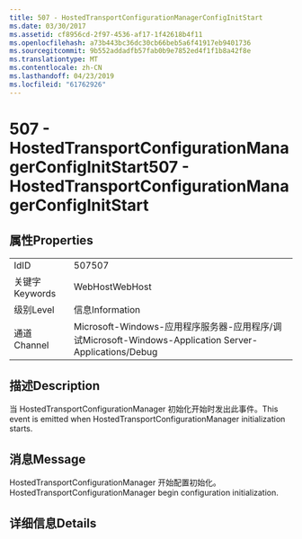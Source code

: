 ```yaml
---
title: 507 - HostedTransportConfigurationManagerConfigInitStart
ms.date: 03/30/2017
ms.assetid: cf8956cd-2f97-4536-af17-1f42618b4f11
ms.openlocfilehash: a73b443bc36dc30cb66beb5a6f41917eb9401736
ms.sourcegitcommit: 9b552addadfb57fab0b9e7852ed4f1f1b8a42f8e
ms.translationtype: MT
ms.contentlocale: zh-CN
ms.lasthandoff: 04/23/2019
ms.locfileid: "61762926"
---
```

# <a name="507---hostedtransportconfigurationmanagerconfiginitstart"></a><span data-ttu-id="4ab2d-102">507 - HostedTransportConfigurationManagerConfigInitStart</span><span class="sxs-lookup"><span data-stu-id="4ab2d-102">507 - HostedTransportConfigurationManagerConfigInitStart</span></span>
## <a name="properties"></a><span data-ttu-id="4ab2d-103">属性</span><span class="sxs-lookup"><span data-stu-id="4ab2d-103">Properties</span></span>  
  
|||  
|-|-|  
|<span data-ttu-id="4ab2d-104">Id</span><span class="sxs-lookup"><span data-stu-id="4ab2d-104">ID</span></span>|<span data-ttu-id="4ab2d-105">507</span><span class="sxs-lookup"><span data-stu-id="4ab2d-105">507</span></span>|  
|<span data-ttu-id="4ab2d-106">关键字</span><span class="sxs-lookup"><span data-stu-id="4ab2d-106">Keywords</span></span>|<span data-ttu-id="4ab2d-107">WebHost</span><span class="sxs-lookup"><span data-stu-id="4ab2d-107">WebHost</span></span>|  
|<span data-ttu-id="4ab2d-108">级别</span><span class="sxs-lookup"><span data-stu-id="4ab2d-108">Level</span></span>|<span data-ttu-id="4ab2d-109">信息</span><span class="sxs-lookup"><span data-stu-id="4ab2d-109">Information</span></span>|  
|<span data-ttu-id="4ab2d-110">通道</span><span class="sxs-lookup"><span data-stu-id="4ab2d-110">Channel</span></span>|<span data-ttu-id="4ab2d-111">Microsoft-Windows-应用程序服务器-应用程序/调试</span><span class="sxs-lookup"><span data-stu-id="4ab2d-111">Microsoft-Windows-Application Server-Applications/Debug</span></span>|  
  
## <a name="description"></a><span data-ttu-id="4ab2d-112">描述</span><span class="sxs-lookup"><span data-stu-id="4ab2d-112">Description</span></span>  
 <span data-ttu-id="4ab2d-113">当 HostedTransportConfigurationManager 初始化开始时发出此事件。</span><span class="sxs-lookup"><span data-stu-id="4ab2d-113">This event is emitted when HostedTransportConfigurationManager initialization starts.</span></span>  
  
## <a name="message"></a><span data-ttu-id="4ab2d-114">消息</span><span class="sxs-lookup"><span data-stu-id="4ab2d-114">Message</span></span>  
 <span data-ttu-id="4ab2d-115">HostedTransportConfigurationManager 开始配置初始化。</span><span class="sxs-lookup"><span data-stu-id="4ab2d-115">HostedTransportConfigurationManager begin configuration initialization.</span></span>  
  
## <a name="details"></a><span data-ttu-id="4ab2d-116">详细信息</span><span class="sxs-lookup"><span data-stu-id="4ab2d-116">Details</span></span>
